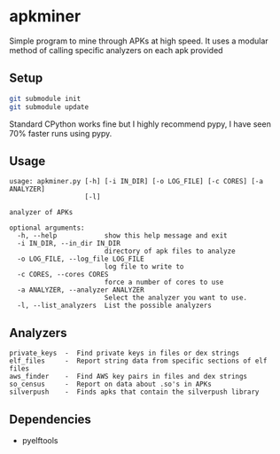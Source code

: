 # apkminer

Simple program to mine through APKs at high speed.  It uses a modular method of calling specific analyzers on each apk provided

## Setup

```bash
git submodule init
git submodule update
```

Standard CPython works fine but I highly recommend pypy, I have seen 70% faster runs using pypy.

## Usage

```
usage: apkminer.py [-h] [-i IN_DIR] [-o LOG_FILE] [-c CORES] [-a ANALYZER]
                   [-l]

analyzer of APKs

optional arguments:
  -h, --help            show this help message and exit
  -i IN_DIR, --in_dir IN_DIR
                        directory of apk files to analyze
  -o LOG_FILE, --log_file LOG_FILE
                        log file to write to
  -c CORES, --cores CORES
                        force a number of cores to use
  -a ANALYZER, --analyzer ANALYZER
                        Select the analyzer you want to use.
  -l, --list_analyzers  List the possible analyzers
```

## Analyzers

```
private_keys  -  Find private keys in files or dex strings
elf_files     -  Report string data from specific sections of elf files
aws_finder    -  Find AWS key pairs in files and dex strings
so_census     -  Report on data about .so's in APKs
silverpush    -  Finds apks that contain the silverpush library
```

## Dependencies

- pyelftools

